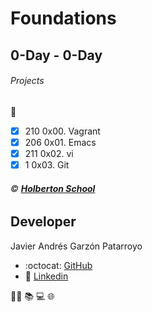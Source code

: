 # Foundations
## 0-Day - 0-Day
###### Projects
:open_file_folder:
* [x] 210 0x00. Vagrant
* [x] 206 0x01. Emacs
* [x] 211 0x02. vi
* [x]   1 0x03. Git

###### :copyright: **[Holberton School](https://www.holbertonschool.com/)**

## Developer
Javier Andrés Garzón Patarroyo
- :octocat: [GitHub](https://github.com/javierandresgp/)
- :link: [Linkedin](https://www.linkedin.com/in/javierandresgp/)

:man_technologist: :books: :computer: :globe_with_meridians:
